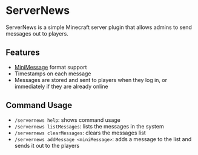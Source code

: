 # ServerNews
ServerNews is a simple Minecraft server plugin that allows admins to send messages out to players.
## Features
- [MiniMessage](https://docs.advntr.dev/minimessage/) format support
- Timestamps on each message
- Messages are stored and sent to players when they log in, or immediately if they are already online
## Command Usage
- `/servernews help`: shows command usage
- `/servernews listMessages`: lists the messages in the system
- `/servernews clearMessages`: clears the messages list
- `/servernews addMessage <miniMessage>`: adds a message to the list and sends it out to the players
